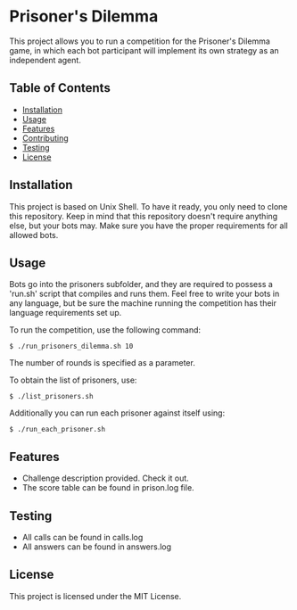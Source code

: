 # Prisoner's Dilemma

This project allows you to run a competition for the Prisoner's Dilemma game, in which each bot participant will implement its own strategy as an independent agent.

## Table of Contents

- [Installation](#installation)
- [Usage](#usage)
- [Features](#features)
- [Contributing](#contributing)
- [Testing](#testing)
- [License](#license)

## Installation

This project is based on Unix Shell. To have it ready, you only need to clone this repository.
Keep in mind that this repository doesn't require anything else, but your bots may. Make sure you have the proper requirements for all allowed bots.

## Usage

Bots go into the prisoners subfolder, and they are required to possess a 'run.sh' script that compiles and runs them. Feel free to write your bots in any language, but be sure the machine running the competition has their language requirements set up.

To run the competition, use the following command:
```shell
$ ./run_prisoners_dilemma.sh 10
```
The number of rounds is specified as a parameter.

To obtain the list of prisoners, use:
```shell
$ ./list_prisoners.sh
```

Additionally you can run each prisoner against itself using:
```shell
$ ./run_each_prisoner.sh
```

## Features

- Challenge description provided. Check it out.
- The score table can be found in prison.log file.

## Testing

- All calls can be found in calls.log
- All answers can be found in answers.log

## License

This project is licensed under the MIT License.